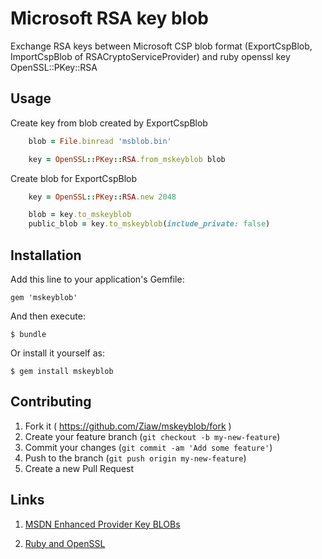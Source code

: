 # Microsoft RSA key blob

Exchange RSA keys between Microsoft CSP blob format (ExportCspBlob, ImportCspBlob of RSACryptoServiceProvider)
and ruby openssl key OpenSSL::PKey::RSA

## Usage

Create key from blob created by ExportCspBlob

```ruby
    blob = File.binread 'msblob.bin'

    key = OpenSSL::PKey::RSA.from_mskeyblob blob
```    

Create blob for ExportCspBlob

```ruby
    key = OpenSSL::PKey::RSA.new 2048

    blob = key.to_mskeyblob
    public_blob = key.to_mskeyblob(include_private: false)
```

## Installation

Add this line to your application's Gemfile:

    gem 'mskeyblob'

And then execute:

    $ bundle

Or install it yourself as:

    $ gem install mskeyblob

## Contributing

1. Fork it ( https://github.com/Ziaw/mskeyblob/fork )
2. Create your feature branch (`git checkout -b my-new-feature`)
3. Commit your changes (`git commit -am 'Add some feature'`)
4. Push to the branch (`git push origin my-new-feature`)
5. Create a new Pull Request


## Links

1. [MSDN Enhanced Provider Key BLOBs](https://msdn.microsoft.com/en-us/library/windows/desktop/aa382021%28v=vs.85%29.aspx)

2. [Ruby and OpenSSL](http://blog.flame.org/2009/02/28/ruby-and-openssl.html)
